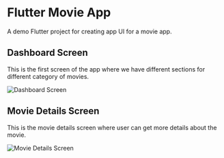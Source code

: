 # Flutter Movie App

A demo Flutter project for creating app UI for a movie app.

## Dashboard Screen

This is the first screen of the app where we have different sections for different category of movies.


![Dashboard Screen](https://raw.githubusercontent.com/itzpradip/flutter-movie-app/master/dashboard-screen.png)

## Movie Details Screen

This is the movie details screen where user can get more details about the movie.


![Movie Details Screen](https://raw.githubusercontent.com/itzpradip/flutter-movie-app/master/movie-details-screen.png)

